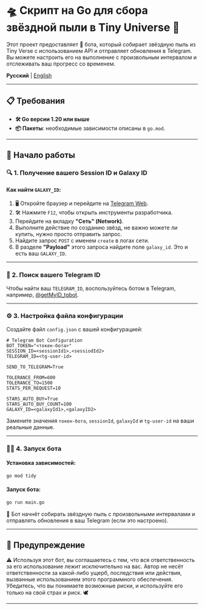 # 🛸 Скрипт на Go для сбора звёздной пыли в Tiny Universe 🌌

Этот проект предоставляет 🚀 бота, который собирает звёздную пыль из Tiny Verse с использованием API и отправляет обновления в Telegram. Вы можете настроить его на выполнение с произвольным интервалом и отслеживать ваш прогресс со временем.


**Русский** | [English](README.md)

---

## 📋 Требования

- **🛠️ Go версии 1.20 или выше**
- **📦 Пакеты**: необходимые зависимости описаны в `go.mod`.

---

## 🚀 Начало работы

### 🔍 1. Получение вашего Session ID и Galaxy ID

#### Как найти `GALAXY_ID`:
1. 🖥️ Откройте браузер и перейдите на [Telegram Web](https://web.telegram.org).
2. 🛠️ Нажмите `F12`, чтобы открыть инструменты разработчика.
3. Перейдите на вкладку **"Сеть" (Network)**.
4. Выполните действие по созданию звёзд, не важно можете ли купить, нужно просто отправить запрос.
5. Найдите запрос `POST` с именем `create` в логах сети.
6. В разделе **"Payload"** этого запроса найдите поле `galaxy_id`. Это и есть ваш `GALAXY_ID`.

---

### 🔎 2. Поиск вашего Telegram ID

Чтобы найти ваш `TELEGRAM_ID`, воспользуйтесь ботом в Telegram, например, [@getMyID_tgbot](https://t.me/getMyID_tgbot).

---

### ⚙️ 3. Настройка файла конфигурации

Создайте файл `config.json` с вашей конфигурацией:

```dotenv
# Telegram Bot Configuration
BOT_TOKEN="<токен-бота>"
SESSION_ID=<sessionId1>,<sessiodId2>
TELEGRAM_ID=<tg-user-id>

SEND_TO_TELEGRAM=True

TOLERANCE_FROM=600
TOLERANCE_TO=1500
STATS_PER_REQUEST=10

STARS_AUTO_BUY=True
STARS_AUTO_BUY_COUNT=100
GALAXY_ID=<galaxyId1>,<galaxyID2>
```

Замените значения `токен-бота`, `sessionId`, `galaxyId` и `tg-user-id` на ваши реальные данные.

---

### 🏃‍♂️ 4. Запуск бота

#### Установка зависимостей:
```bash
go mod tidy
```

#### Запуск бота:
```bash
go run main.go
```

🎉 Бот начнёт собирать звёздную пыль с произвольными интервалами и отправлять обновления в ваш Telegram (если это настроено).

---

## 🛑 Предупреждение

⚠️ Используя этот бот, вы соглашаетесь с тем, что вся ответственность за его использование лежит исключительно на вас.
Автор не несёт ответственности за какой-либо ущерб, последствия или действия, вызванные использованием этого программного обеспечения. Убедитесь, что вы понимаете возможные риски, и используйте его только на свой страх и риск. 🕊️

---